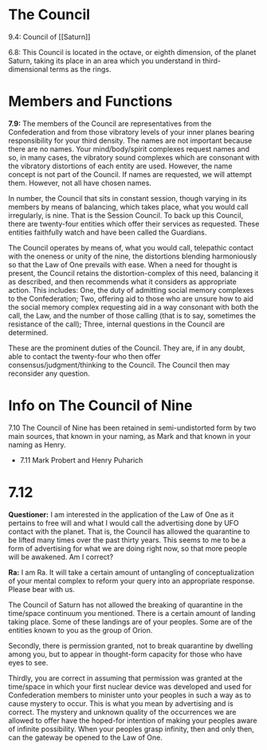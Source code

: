 # The Council
9.4: Council of [[Saturn]]

6.8: This Council is located in the octave, or eighth dimension, of the planet Saturn, taking its place in an area which you understand in third-dimensional terms as the rings.
# Members and Functions
**7.9:** The members of the Council are representatives from the Confederation and from those vibratory levels of your inner planes bearing responsibility for your third density. The names are not important because there are no names. Your mind/body/spirit complexes request names and so, in many cases, the vibratory sound complexes which are consonant with the vibratory distortions of each entity are used. However, the name concept is not part of the Council. If names are requested, we will attempt them. However, not all have chosen names.  
  
In number, the Council that sits in constant session, though varying in its members by means of balancing, which takes place, what you would call irregularly, is nine. That is the Session Council. To back up this Council, there are twenty-four entities which offer their services as requested. These entities faithfully watch and have been called the Guardians.  
  
The Council operates by means of, what you would call, telepathic contact with the oneness or unity of the nine, the distortions blending harmoniously so that the Law of One prevails with ease. When a need for thought is present, the Council retains the distortion-complex of this need, balancing it as described, and then recommends what it considers as appropriate action. This includes: One, the duty of admitting social memory complexes to the Confederation; Two, offering aid to those who are unsure how to aid the social memory complex requesting aid in a way consonant with both the call, the Law, and the number of those calling (that is to say, sometimes the resistance of the call); Three, internal questions in the Council are determined.  
  
These are the prominent duties of the Council. They are, if in any doubt, able to contact the twenty-four who then offer consensus/judgment/thinking to the Council. The Council then may reconsider any question.
# Info on The Council of Nine
7.10 The Council of Nine has been retained in semi-undistorted form by two main sources, that known in your naming, as Mark and that known in your naming as Henry.
- 7.11 Mark Probert and Henry Puharich
# 7.12
**Questioner:** I am interested in the application of the Law of One as it pertains to free will and what I would call the advertising done by UFO contact with the planet. That is, the Council has allowed the quarantine to be lifted many times over the past thirty years. This seems to me to be a form of advertising for what we are doing right now, so that more people will be awakened. Am I correct?

**Ra:** I am Ra. It will take a certain amount of untangling of conceptualization of your mental complex to reform your query into an appropriate response. Please bear with us.  
  
The Council of Saturn has not allowed the breaking of quarantine in the time/space continuum you mentioned. There is a certain amount of landing taking place. Some of these landings are of your peoples. Some are of the entities known to you as the group of Orion.  
  
Secondly, there is permission granted, not to break quarantine by dwelling among you, but to appear in thought-form capacity for those who have eyes to see.  
  
Thirdly, you are correct in assuming that permission was granted at the time/space in which your first nuclear device was developed and used for Confederation members to minister unto your peoples in such a way as to cause mystery to occur. This is what you mean by advertising and is correct. The mystery and unknown quality of the occurrences we are allowed to offer have the hoped-for intention of making your peoples aware of infinite possibility. When your peoples grasp infinity, then and only then, can the gateway be opened to the Law of One.
